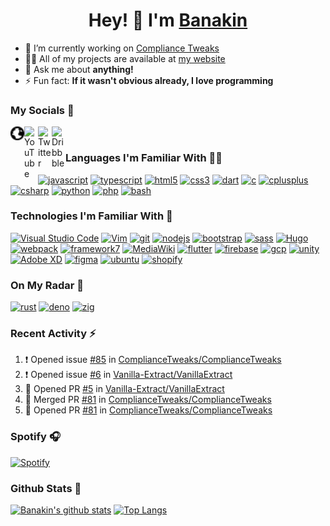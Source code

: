<!-- My Links -->
[stats]: https://github.com/anuraghazra/github-readme-stats
[website]: https://banakin.github.io
[twitter]: https://twitter.com/Banakin
[youtube]: https://youtube.com/Banakin
[dribbble]: https://dribbble.com/Banakin
[spotify]: https://open.spotify.com/user/Banakin900

<!-- Languages -->
[javascript]: https://en.wikipedia.org/wiki/JavaScript
[typescript]: https://www.typescriptlang.org/
[html]: https://en.wikipedia.org/wiki/HTML
[css]: https://en.wikipedia.org/wiki/CSS
[dart]: https://dart.dev/
[c]: https://en.wikipedia.org/wiki/C_(programming_language)
[cpp]: https://en.wikipedia.org/wiki/C++
[csharp]: https://en.wikipedia.org/wiki/C_Sharp_(programming_language)
[python]: https://www.python.org/
[php]: https://www.php.net/
[bash]: https://www.gnu.org/software/bash/

<!-- Tools -->
[vscode]: https://code.visualstudio.com/
[vim]: https://www.vim.org/
[git]: https://git-scm.com/
[nodejs]: https://nodejs.org/
[boostrap]: https://getbootstrap.com/
[sass]: https://sass-lang.com/
[hugo]: https://gohugo.io/
[webpack]: https://webpack.js.org/
[framework7]: https://framework7.io/
[mediawiki]: https://www.mediawiki.org/
[flutter]: https://flutter.dev/
[firebase]: https://firebase.google.com/
[gcp]: https://cloud.google.com/
[unity]: https://unity.com/
[adobexd]: https://www.adobe.com/products/xd.html
[figma]: https://figma.com/
[ubuntu]: https://ubuntu.com/
[shopify]: https://www.shopify.com/

<!-- Radar -->
[rust]: https://www.rust-lang.org/
[deno]: https://deno.land/
[zig]: https://ziglang.org/

<!-- Title -->
<h1 align="center">Hey! 👋 I'm <a href="https://banakin.github.io/">Banakin</a></h1>

<!-- TODO: SHIELDS -->
- 🔭 I’m currently working on [Compliance Tweaks](https://faithfultweaks.com)<!-- - 🌱 I’m currently learning **Vim** -->
- 👨‍💻 All of my projects are available at [my website](https://banakin.github.io/)
- 💬 Ask me about **anything!**
- ⚡ Fun fact: **If it wasn't obvious already, I love programming**

### My Socials 💬
[<img align="left" alt="Website" width="22px" src="https://raw.githubusercontent.com/iconic/open-iconic/master/svg/globe.svg" />][website]
[<img align="left" alt="YouTube" width="22px" src="https://cdn.jsdelivr.net/npm/simple-icons@v3/icons/youtube.svg" />][youtube]
[<img align="left" alt="Twitter" width="22px" src="https://cdn.jsdelivr.net/npm/simple-icons@v3/icons/twitter.svg" />][twitter]
[<img align="left" alt="Dribbble" width="22px" src="https://cdn.jsdelivr.net/npm/simple-icons@v3/icons/dribbble.svg" />][dribbble]

<br />

### Languages I'm Familiar With 👨‍💻
[<img src="https://devicons.github.io/devicon/devicon.git/icons/javascript/javascript-original.svg" alt="javascript" width="40" height="40"/>][javascript]
[<img src="https://devicons.github.io/devicon/devicon.git/icons/typescript/typescript-original.svg" alt="typescript" width="40" height="40"/>][typescript]
[<img src="https://devicons.github.io/devicon/devicon.git/icons/html5/html5-original-wordmark.svg" alt="html5" width="40" height="40"/>][html]
[<img src="https://devicons.github.io/devicon/devicon.git/icons/css3/css3-original-wordmark.svg" alt="css3" width="40" height="40"/>][css]
[<img src="https://www.vectorlogo.zone/logos/dartlang/dartlang-icon.svg" alt="dart" width="40" height="40"/>][dart]
[<img src="https://devicons.github.io/devicon/devicon.git/icons/c/c-original.svg" alt="c" width="40" height="40"/>][c]
[<img src="https://devicons.github.io/devicon/devicon.git/icons/cplusplus/cplusplus-original.svg" alt="cplusplus" width="40" height="40"/>][cpp]
[<img src="https://devicons.github.io/devicon/devicon.git/icons/csharp/csharp-original.svg" alt="csharp" width="40" height="40"/>][csharp]
[<img src="https://devicons.github.io/devicon/devicon.git/icons/python/python-original.svg" alt="python" width="40" height="40"/>][python]
[<img src="https://devicons.github.io/devicon/devicon.git/icons/php/php-original.svg" alt="php" width="40" height="40"/>][php]
[<img src="https://www.vectorlogo.zone/logos/gnu_bash/gnu_bash-icon.svg" alt="bash" width="40" height="40"/>][bash]

### Technologies I'm Familiar With 🔧
[<img src="https://upload.wikimedia.org/wikipedia/commons/thumb/9/9a/Visual_Studio_Code_1.35_icon.svg/1024px-Visual_Studio_Code_1.35_icon.svg.png" alt="Visual Studio Code" width="40" height="40"/>][vscode]
[<img src="https://devicons.github.io/devicon/devicon.git/icons/vim/vim-original.svg" alt="Vim" width="40" height="40"/>][vim]
[<img src="https://www.vectorlogo.zone/logos/git-scm/git-scm-icon.svg" alt="git" width="40" height="40"/>][git]
[<img src="https://devicons.github.io/devicon/devicon.git/icons/nodejs/nodejs-original.svg" alt="nodejs" width="40" height="40"/>][nodejs]
[<img src="https://devicons.github.io/devicon/devicon.git/icons/bootstrap/bootstrap-plain.svg" alt="bootstrap" width="40" height="40"/>][boostrap]
[<img src="https://devicons.github.io/devicon/devicon.git/icons/sass/sass-original.svg" alt="sass" width="40" height="40"/>][sass]
[<img src="https://avatars3.githubusercontent.com/u/29385237?s=280&v=4" alt="Hugo" width="40" height="40"/>][hugo]
[<img src="https://devicons.github.io/devicon/devicon.git/icons/webpack/webpack-original.svg" alt="webpack" width="40" height="40"/>][webpack]
[<img src="https://framework7.io/i/logo.svg" alt="framework7" width="40" height="40"/>][framework7]
[<img src="https://upload.wikimedia.org/wikipedia/commons/5/54/MediaWiki_logo_1.svg" alt="MediaWiki" width="40" height="40"/>][mediawiki]
[<img src="https://www.vectorlogo.zone/logos/flutterio/flutterio-icon.svg" alt="flutter" width="40" height="40"/>][flutter]
[<img src="https://www.vectorlogo.zone/logos/firebase/firebase-icon.svg" alt="firebase" width="40" height="40"/>][firebase]
[<img src="https://www.vectorlogo.zone/logos/google_cloud/google_cloud-icon.svg" alt="gcp" width="40" height="40"/>][gcp]
[<img src="https://www.vectorlogo.zone/logos/unity3d/unity3d-icon.svg" alt="unity" width="40" height="40"/>][unity]
[<img src="https://upload.wikimedia.org/wikipedia/commons/thumb/c/c2/Adobe_XD_CC_icon.svg/1200px-Adobe_XD_CC_icon.svg.png" alt="Adobe XD" width="40" height="40"/>][adobexd]
[<img src="https://www.vectorlogo.zone/logos/figma/figma-icon.svg" alt="figma" width="40" height="40"/>][figma]
[<img src="https://devicons.github.io/devicon/devicon.git/icons/ubuntu/ubuntu-plain.svg" alt="ubuntu" width="40" height="40"/>][ubuntu]
[<img src="https://www.vectorlogo.zone/logos/shopify/shopify-icon.svg" alt="shopify" width="40" height="40"/>][shopify]


### On My Radar 🔎
[<img src="https://www.vectorlogo.zone/logos/rust-lang/rust-lang-icon.svg" alt="rust" width="40" height="40"/>][rust]
[<img src="https://upload.wikimedia.org/wikipedia/commons/8/84/Deno.svg" alt="deno" width="40" height="40"/>][deno]
[<img src="https://www.vectorlogo.zone/logos/ziglang/ziglang-icon.svg" alt="zig" width="40" height="40"/>][zig]


### Recent Activity ⚡
<!--START_SECTION:activity-->
1. ❗️ Opened issue [#85](https://github.com/ComplianceTweaks/ComplianceTweaks/issues/85) in [ComplianceTweaks/ComplianceTweaks](https://github.com/ComplianceTweaks/ComplianceTweaks)
2. ❗️ Opened issue [#6](https://github.com/Vanilla-Extract/VanillaExtract/issues/6) in [Vanilla-Extract/VanillaExtract](https://github.com/Vanilla-Extract/VanillaExtract)
3. 💪 Opened PR [#5](https://github.com/Vanilla-Extract/VanillaExtract/pull/5) in [Vanilla-Extract/VanillaExtract](https://github.com/Vanilla-Extract/VanillaExtract)
4. 🎉 Merged PR [#81](https://github.com/ComplianceTweaks/ComplianceTweaks/pull/81) in [ComplianceTweaks/ComplianceTweaks](https://github.com/ComplianceTweaks/ComplianceTweaks)
5. 💪 Opened PR [#81](https://github.com/ComplianceTweaks/ComplianceTweaks/pull/81) in [ComplianceTweaks/ComplianceTweaks](https://github.com/ComplianceTweaks/ComplianceTweaks)
<!--END_SECTION:activity-->

### Spotify 🎧
[<img src="https://spotify-now-playing-sepia.vercel.app/api/spotify" alt="Spotify" width="350" />][spotify]

### Github Stats 📄
[<img src="https://github-readme-stats.vercel.app/api?username=Banakin&count_private=true&show_icons=true&theme=tokyonight" alt="Banakin's github stats" width="550px" />][stats]
[<img src="https://github-readme-stats.vercel.app/api/top-langs/?username=Banakin&layout=compact&theme=tokyonight" alt="Top Langs" width="350px" />][stats]
